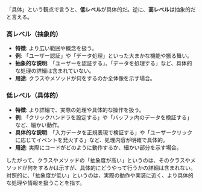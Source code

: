 「具体」という観点で言うと、**低レベル**が具体的だ。逆に、**高レベル**は抽象的だと言える。

### 高レベル（抽象的）

- **特徴**: より広い範囲や概念を扱う。
- **例**: 「ユーザー認証」や「データ処理」といった大まかな機能や振る舞い。
- **抽象的な説明**: 「ユーザーを認証する」、「データを処理する」など、具体的な処理の詳細は含まれていない。
- **用途**: クラスやメソッドが何をするのか全体像を示す場合。

### 低レベル（具体的）

- **特徴**: より詳細で、実際の処理や具体的な操作を扱う。
- **例**: 「クリックハンドラを設定する」や「バッファ内のデータを検証する」など、細かい動作。
- **具体的な説明**: 「入力データを正規表現で検証する」や「ユーザークリックに応じてイベントを発火する」など、処理内容が明確で具体的。
- **用途**: 実際にコードがどのように動作するか、細かい部分を示す場合。

したがって、クラスやメソッドの「抽象度が高い」というのは、そのクラスやメソッドが何をするかは示すが、具体的にどうやって行うかの詳細は含まれない。対照的に、「抽象度が低い」というのは、実際の動作や実装に近く、より具体的な処理や情報を扱うことを指す。